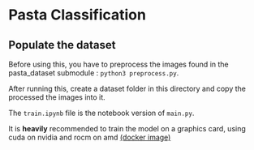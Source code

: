 # Pasta Classification

## Populate the dataset

Before using this, you have to preprocess the images found in the pasta_dataset submodule : `python3 preprocess.py`.

After running this, create a dataset folder in this directory and copy the processed the images into it.

The `train.ipynb` file is the notebook version of `main.py`.

It is **heavily** recommended to train the model on a graphics card, using cuda on nvidia and rocm on amd [(docker image)](https://hub.docker.com/r/rocm/tensorflow/)
